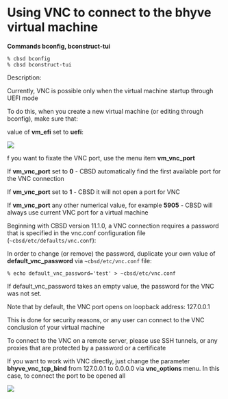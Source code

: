 # Using VNC to connect to the bhyve virtual machine

**Commands bconfig, bconstruct-tui**

```
% cbsd bconfig
% cbsd bconstruct-tui
```

Description:

Currently, VNC is possible only when the virtual machine startup through UEFI mode

To do this, when you create a new virtual machine (or editing through bconfig), make sure that:

value of **vm_efi** set to **uefi**:

![](https://www.bsdstore.ru/img/bcreate11.png)


f you want to fixate the VNC port, use the menu item **vm_vnc_port**

If **vm_vnc_port** set to **0** - CBSD automatically find the first available port for the VNC connection

If **vm_vnc_port** set to **1** - CBSD it will not open a port for VNC

If **vm_vnc_port** any other numerical value, for example **5905** - CBSD will always use current VNC port for a virtual machine

Beginning with CBSD version 11.1.0, a VNC connection requires a password that is specified in the vnc.conf configuration file (`~cbsd/etc/defaults/vnc.conf`):

In order to change (or remove) the password, duplicate your own value of **default_vnc_password** via `~cbsd/etc/vnc.conf` file:

```
% echo default_vnc_password='test' > ~cbsd/etc/vnc.conf
```
If default_vnc_password takes an empty value, the password for the VNC was not set.

Note that by default, the VNC port opens on loopback address: 127.0.0.1

This is done for security reasons, or any user can connect to the VNC conclusion of your virtual machine

To connect to the VNC on a remote server, please use SSH tunnels, or any proxies that are protected by a password or a certificate

If you want to work with VNC directly, just change the parameter **bhyve_vnc_tcp_bind** from 127.0.0.1 to 0.0.0.0 via **vnc_options** menu. In this case, to connect the port to be opened all

![](https://www.bsdstore.ru/img/bcreate12.png)


